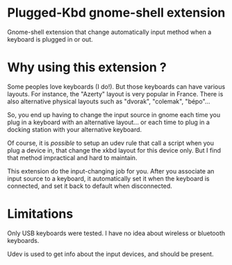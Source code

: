 # Plugged-Kbd gnome-shell extension

Gnome-shell extension that change automatically input method when a keyboard is plugged in or out.

# Why using this extension ?

Some peoples love keyboards (I do!). But those keyboards can have various layouts. For instance, the
"Azerty" layout is very popular in France. There is also alternative physical layouts such as "dvorak", "colemak", "bépo"...

So, you end up having to change the input source in gnome each time you plug in a keyboard with an alternative layout... or
each time to plug in a docking station with your alternative keyboard.

Of course, it is _possible_ to setup an udev rule that call a script when you plug a device in, that change the xkbd layout
for this device only. But I find that method impractical and hard to maintain.

This extension do the input-changing job for you. After you associate an input source to a keyboard, it automatically set
it when the keyboard is connected, and set it back to default when disconnected.

# Limitations

Only USB keyboards were tested. I have no idea about wireless or bluetooth keyboards.

Udev is used to get info about the input devices, and should be present.

